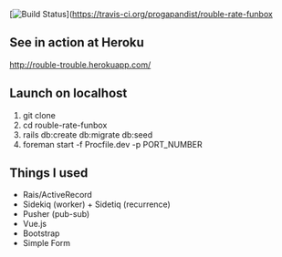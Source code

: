 [![Build Status](https://travis-ci.org/progapandist/rouble-rate-funbox.svg?branch=master)](https://travis-ci.org/progapandist/rouble-rate-funbox

## See in action at Heroku
http://rouble-trouble.herokuapp.com/

## Launch on localhost  
1. git clone
2. cd rouble-rate-funbox
3. rails db:create db:migrate db:seed
4. foreman start -f Procfile.dev -p PORT_NUMBER

## Things I used
- Rais/ActiveRecord
- Sidekiq (worker) + Sidetiq (recurrence)
- Pusher (pub-sub)
- Vue.js
- Bootstrap
- Simple Form
